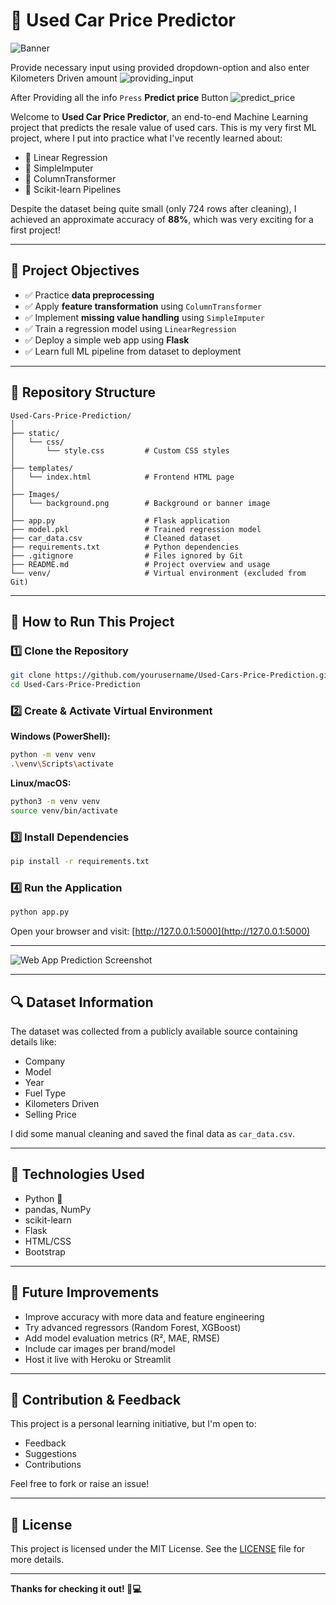 # 🚗 Used Car Price Predictor

![Banner](static/Images/web_page.png)

Provide necessary input using provided dropdown-option and also enter Kilometers Driven amount
![providing_input](static/Images/input.png)

After Providing all the info `Press` **Predict price** Button
![predict_price](static/Images/prediction.png)

Welcome to **Used Car Price Predictor**, an end-to-end Machine Learning project that predicts the resale value of used cars. This is my very first ML project, where I put into practice what I've recently learned about:

* 🔹 Linear Regression
* 🔹 SimpleImputer
* 🔹 ColumnTransformer
* 🔹 Scikit-learn Pipelines

Despite the dataset being quite small (only 724 rows after cleaning), I achieved an approximate accuracy of **88%**, which was very exciting for a first project!

---

## 📌 Project Objectives

* ✅ Practice **data preprocessing**
* ✅ Apply **feature transformation** using `ColumnTransformer`
* ✅ Implement **missing value handling** using `SimpleImputer`
* ✅ Train a regression model using `LinearRegression`
* ✅ Deploy a simple web app using **Flask**
* ✅ Learn full ML pipeline from dataset to deployment

---

## 📁 Repository Structure

```
Used-Cars-Price-Prediction/
│
├── static/
│   └── css/
│       └── style.css         # Custom CSS styles
│
├── templates/
│   └── index.html            # Frontend HTML page
│
├── Images/
│   └── background.png        # Background or banner image
│
├── app.py                    # Flask application
├── model.pkl                 # Trained regression model
├── car_data.csv              # Cleaned dataset
├── requirements.txt          # Python dependencies
├── .gitignore                # Files ignored by Git
├── README.md                 # Project overview and usage
└── venv/                     # Virtual environment (excluded from Git)
```

---

## 💠 How to Run This Project

### 1️⃣ Clone the Repository

```bash
git clone https://github.com/yourusername/Used-Cars-Price-Prediction.git
cd Used-Cars-Price-Prediction
```

### 2️⃣ Create & Activate Virtual Environment

**Windows (PowerShell):**

```bash
python -m venv venv
.\venv\Scripts\activate
```

**Linux/macOS:**

```bash
python3 -m venv venv
source venv/bin/activate
```

### 3️⃣ Install Dependencies

```bash
pip install -r requirements.txt
```

### 4️⃣ Run the Application

```bash
python app.py
```

Open your browser and visit: [http://127.0.0.1:5000](http://127.0.0.1:5000)

---


![Web App Prediction Screenshot](static/Images/background.png)

---

## 🔍 Dataset Information

The dataset was collected from a publicly available source containing details like:

* Company
* Model
* Year
* Fuel Type
* Kilometers Driven
* Selling Price

I did some manual cleaning and saved the final data as `car_data.csv`.

---

## 🔬 Technologies Used

* Python 🐍
* pandas, NumPy
* scikit-learn
* Flask
* HTML/CSS
* Bootstrap

---

## 🚀 Future Improvements

* Improve accuracy with more data and feature engineering
* Try advanced regressors (Random Forest, XGBoost)
* Add model evaluation metrics (R², MAE, RMSE)
* Include car images per brand/model
* Host it live with Heroku or Streamlit

---

## 🙌 Contribution & Feedback

This project is a personal learning initiative, but I'm open to:

* Feedback
* Suggestions
* Contributions

Feel free to fork or raise an issue!

---

## 📜 License

This project is licensed under the MIT License. See the [LICENSE](LICENSE) file for more details.

---

**Thanks for checking it out! 🚗💻**